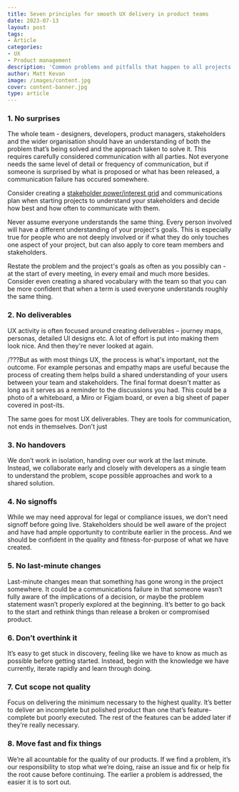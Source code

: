 ```yaml
---
title: Seven principles for smooth UX delivery in product teams
date: 2023-07-13
layout: post
tags:
- Article
categories:
- UX
- Product management
description: 'Common problems and pitfalls that happen to all projects and ways to avoid them.'
author: Matt Kevan
image: /images/content.jpg
cover: content-banner.jpg
type: article
---
```


### 1. No surprises

The whole team - designers, developers, product managers, stakeholders and the wider organisation should have an understanding of both the problem that’s being solved and the approach taken to solve it. This requires carefully considered communication with all parties. Not everyone needs the same level of detail or frequency of communication, but if someone is surprised by what is proposed or what has been released, a communication failure has occured somewhere. 

Consider creating a [stakeholder power/interest grid](https://en.wikipedia.org/wiki/Stakeholder_analysis) and communications plan when starting projects to understand your stakeholders and decide how best and how often to communicate with them.

Never assume everyone understands the same thing. Every person involved will have a different understanding of your project's goals. This is especially true for people who are not deeply involved or if what they do only touches one aspect of your project, but can also apply to core team members and stakeholders. 

Restate the problem and the project's goals as often as you possibly can - at the start of every meeting, in every email and much more besides. Consider even creating a shared vocabulary with the team so that you can be more confident that when a term is used everyone understands roughly the same thing.

### 2. No deliverables

UX activity is often focused around creating deliverables – journey maps, personas, detailed UI designs etc. A lot of effort is put into making them look nice. And then they're never looked at again.

/???But as with most things UX, the process is what's important, not the outcome. For example personas and empathy maps are useful because the process of creating them helps build a shared understanding of your users between your team and stakeholders. The final format doesn't matter as long as it serves as a reminder to the discussions you had. This could be a photo of a whiteboard, a Miro or Figjam board, or even a big sheet of paper covered in post-its.

The same goes for most UX deliverables. They are tools for communication, not ends in themselves. Don't just 
### 3. No handovers

We don’t work in isolation, handing over our work at the last minute. Instead, we collaborate early and closely with developers as a single team to understand the problem, scope possible approaches and work to a shared solution.

### 4. No signoffs

While we may need approval for legal or compliance issues, we don’t need signoff before going live. Stakeholders should be well aware of the project and have had ample opportunity to contribute earlier in the process. And we should be confident in the quality and fitness-for-purpose of what we have created.

### 5. No last-minute changes

Last-minute changes mean that something has gone wrong in the project somewhere. It could be a communications failure in that someone wasn’t fully aware of the implications of a decision, or maybe the problem statement wasn’t properly explored at the beginning. It’s better to go back to the start and rethink things than release a broken or compromised product.

### 6. Don’t overthink it

It’s easy to get stuck in discovery, feeling like we have to know as much as possible before getting started. Instead, begin with the knowledge we have currently, iterate rapidly and learn through doing.

### 7. Cut scope not quality

Focus on delivering the minimum necessary to the highest quality. It’s better to deliver an incomplete but polished product than one that’s feature-complete but poorly executed. The rest of the features can be added later if they’re really necessary.

### 8. Move fast and fix things

We’re all acountable for the quality of our products. If we find a problem, it’s our responsibility to stop what we’re doing, raise an issue and fix or help fix the root cause before continuing. The earlier a problem is addressed, the easier it is to sort out.